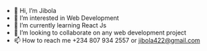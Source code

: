 - 👋 Hi, I’m Jibola
- 👀 I’m interested in Web Development
- 🌱 I’m currently learning React Js
- 💞️ I’m looking to collaborate on any web development project
- 📫 How to reach me +234 807 934 2557 or jibola422@gmail.com

<!---
Geeballer/Geeballer is a ✨ special ✨ repository because its `README.md` (this file) appears on your GitHub profile.
You can click the Preview link to take a look at your changes.
--->
